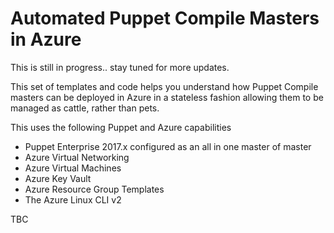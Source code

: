 # Automated Puppet Compile Masters in Azure

This is still in progress.. stay tuned for more updates.

This set of templates and code helps you understand how Puppet Compile masters can be deployed in Azure in a stateless fashion allowing them to be managed as cattle, rather than pets.

This uses the following Puppet and Azure capabilities

 * Puppet Enterprise 2017.x configured as an all in one master of master
 * Azure Virtual Networking
 * Azure Virtual Machines
 * Azure Key Vault
 * Azure Resource Group Templates
 * The Azure Linux CLI v2


TBC
